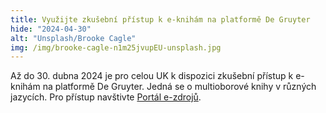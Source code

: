 ```yaml
---
title: Využijte zkušební přístup k e-knihám na platformě De Gruyter
hide: "2024-04-30"
alt: "Unsplash/Brooke Cagle"
img: /img/brooke-cagle-n1m25jvupEU-unsplash.jpg
---
```


Až do 30. dubna 2024 je pro celou UK k dispozici zkušební přístup k e-knihám na platformě De Gruyter. Jedná se o multioborové knihy v různých jazycích. Pro přístup navštivte [Portál e-zdrojů](https://cuni.primo.exlibrisgroup.com/permalink/420CKIS_INST/gf08nd/alma9925612682806986).

